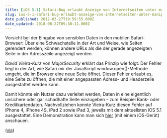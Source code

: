 ```yaml
---
title: [iOS 5.1] Safari-Bug erlaubt Anzeige von Internetseiten unter manipulierter URL
slug: ios-5-1-safari-bug-erlaubt-anzeige-von-internetseiten-unter-manipulierter-url
date_published: 2012-03-27T19:59:55.000Z
date_updated: 2018-08-22T09:38:11.000Z
---
```


Vorsicht bei der Eingabe von sensiblen Daten in den mobilen Safari-Browser: Über eine Schwachstelle in der Art und Weise, wie Seiten gerendert werden, können andere URLs als die der gerade angezeigten Seite in der Adresszeile angezeigt werden.

*David Vieira-Kurz* von *MajorSecurity* erklärt das Prinzip wie folgt: Der Fehler liegt in der Art, wie Safari mir der JavaScript window.open()-Methode umgeht, die im Browser eine neue Seite öffnet. Dieser Fehler erlaubt es, eine Seite zu öffnen, die mit einer angepassten Adress- und Headerzeile ausgestattet werden kann.

Damit könnte ein Nutzer dazu verleitet werden, Daten in eine eigentlich unsichere oder gar schadhafte Seite einzugeben – zum Beispiel Bank- oder Kreditkartendaten. Nachvollziehen konnte Vieira-Kurz diesen Fehler auf iPhone 4, iPhone 4S, iPad 2 sowie iPad 3, jeweils mit dem aktuellsten iOS 5.1 ausgestattet. Eine Demonstration kann man sich [hier](http://majorsecurity.net/html5/ios51-demo.html) (mit einem iOS-Gerät) anschauen.

([via](http://www.iphonenotes.de/2012/03/23/ios-5-1-safari-bug-erlaubt-anzeige-von-internetseiten-unter-manipulierter-url/?utm_source=feedburner&amp;utm_medium=feed&amp;utm_campaign=Feed%3A+Iphone-notesde+%28iPhone-notes.de%29))
